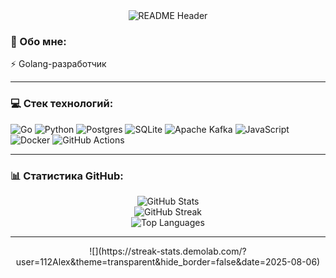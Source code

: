 <div align="center">
  <img src="https://github.com/112Alex/112Alex/blob/main/media/readme_header.png?raw=true" alt="README Header"/>
</div>

### 💫 Обо мне:
⚡️ Golang-разработчик

---

### 💻 Стек технологий:
![Go](https://img.shields.io/badge/go-%2300ADD8.svg?style=for-the-badge&logo=go&logoColor=white) 
![Python](https://img.shields.io/badge/python-3670A0?style=for-the-badge&logo=python&logoColor=ffdd54) 
![Postgres](https://img.shields.io/badge/postgres-%23316192.svg?style=for-the-badge&logo=postgresql&logoColor=white) 
![SQLite](https://img.shields.io/badge/sqlite-%2307405e.svg?style=for-the-badge&logo=sqlite&logoColor=white) 
![Apache Kafka](https://img.shields.io/badge/Apache%20Kafka-000?style=for-the-badge&logo=apachekafka) 
![JavaScript](https://img.shields.io/badge/javascript-%23323330.svg?style=for-the-badge&logo=javascript&logoColor=%23F7DF1E) 
![Docker](https://img.shields.io/badge/docker-%230db7ed.svg?style=for-the-badge&logo=docker&logoColor=white)
![GitHub Actions](https://img.shields.io/badge/github%20actions-%232671E5.svg?style=for-the-badge&logo=githubactions&logoColor=white)

---

### 📊 Статистика GitHub:
<div align="center">
  <img src="https://github-readme-stats.vercel.app/api?username=112Alex&theme=transparent&hide_border=true&include_all_commits=true&count_private=true" alt="GitHub Stats" />
  <br/>
  <img src="https://streak-stats.demolab.com?user=112Alex&theme=transparent&hide_border=true" alt="GitHub Streak" />
  <br/>
  <img src="https://github-readme-stats.vercel.app/api/top-langs/?username=112Alex&theme=transparent&hide_border=true&layout=compact" alt="Top Languages" />
</div>

---

<div align="center">
  ![](https://streak-stats.demolab.com/?user=112Alex&theme=transparent&hide_border=false&date=2025-08-06)
</div>
